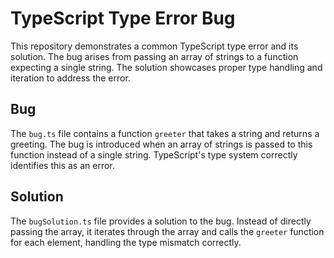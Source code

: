 # TypeScript Type Error Bug

This repository demonstrates a common TypeScript type error and its solution. The bug arises from passing an array of strings to a function expecting a single string. The solution showcases proper type handling and iteration to address the error.

## Bug

The `bug.ts` file contains a function `greeter` that takes a string and returns a greeting. The bug is introduced when an array of strings is passed to this function instead of a single string. TypeScript's type system correctly identifies this as an error.

## Solution

The `bugSolution.ts` file provides a solution to the bug. Instead of directly passing the array, it iterates through the array and calls the `greeter` function for each element, handling the type mismatch correctly.